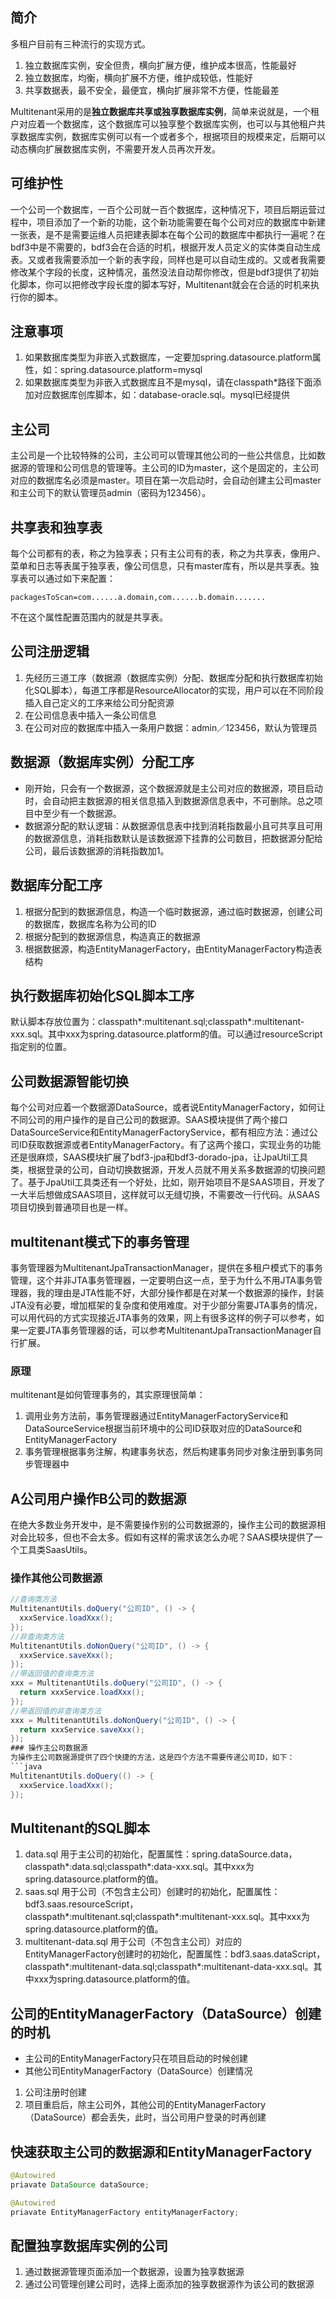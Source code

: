 ## 简介
多租户目前有三种流行的实现方式。
1. 独立数据库实例，安全但贵，横向扩展方便，维护成本很高，性能最好
2. 独立数据库，均衡，横向扩展不方便，维护成较低，性能好
3. 共享数据表，最不安全，最便宜，横向扩展非常不方便，性能最差

Multitenant采用的是**独立数据库共享或独享数据库实例**，简单来说就是，一个租户对应着一个数据库，这个数据库可以独享整个数据库实例，也可以与其他租户共享数据库实例，数据库实例可以有一个或者多个，根据项目的规模来定，后期可以动态横向扩展数据库实例，不需要开发人员再次开发。
## 可维护性
一个公司一个数据库，一百个公司就一百个数据库，这种情况下，项目后期运营过程中，项目添加了一个新的功能，这个新功能需要在每个公司对应的数据库中新建一张表，是不是需要运维人员把建表脚本在每个公司的数据库中都执行一遍呢？在bdf3中是不需要的，bdf3会在合适的时机，根据开发人员定义的实体类自动生成表。又或者我需要添加一个新的表字段，同样也是可以自动生成的。又或者我需要修改某个字段的长度，这种情况，虽然没法自动帮你修改，但是bdf3提供了初始化脚本，你可以把修改字段长度的脚本写好，Multitenant就会在合适的时机来执行你的脚本。
## 注意事项
1. 如果数据库类型为非嵌入式数据库，一定要加spring.datasource.platform属性，如：spring.datasource.platform=mysql
2. 如果数据库类型为非嵌入式数据库且不是mysql，请在classpath*路径下面添加对应数据库创库脚本，如：database-oracle.sql。mysql已经提供
## 主公司
主公司是一个比较特殊的公司，主公司可以管理其他公司的一些公共信息，比如数据源的管理和公司信息的管理等。主公司的ID为master，这个是固定的，主公司对应的数据库名必须是master。项目在第一次启动时，会自动创建主公司master和主公司下的默认管理员admin（密码为123456）。
## 共享表和独享表
每个公司都有的表，称之为独享表；只有主公司有的表，称之为共享表，像用户、菜单和日志等表属于独享表，像公司信息，只有master库有，所以是共享表。独享表可以通过如下来配置：
``` properties
packagesToScan=com......a.domain,com......b.domain.......
```
不在这个属性配置范围内的就是共享表。
## 公司注册逻辑
1. 先经历三道工序（数据源（数据库实例）分配、数据库分配和执行数据库初始化SQL脚本），每道工序都是ResourceAllocator的实现，用户可以在不同阶段插入自己定义的工序来给公司分配资源
2. 在公司信息表中插入一条公司信息
3. 在公司对应的数据库中插入一条用户数据：admin／123456，默认为管理员
## 数据源（数据库实例）分配工序
* 刚开始，只会有一个数据源，这个数据源就是主公司对应的数据源，项目启动时，会自动把主数据源的相关信息插入到数据源信息表中，不可删除。总之项目中至少有一个数据源。
* 数据源分配的默认逻辑：从数据源信息表中找到消耗指数最小且可共享且可用的数据源信息，消耗指数默认是该数据源下挂靠的公司数目，把数据源分配给公司，最后该数据源的消耗指数加1。
## 数据库分配工序
1. 根据分配到的数据源信息，构造一个临时数据源，通过临时数据源，创建公司的数据库，数据库名称为公司的ID
2. 根据分配到的数据源信息，构造真正的数据源
3. 根据数据源，构造EntityManagerFactory，由EntityManagerFactory构造表结构
## 执行数据库初始化SQL脚本工序
默认脚本存放位置为：classpath*:multitenant.sql;classpath*:multitenant-xxx.sql。其中xxx为spring.datasource.platform的值。可以通过resourceScript指定别的位置。
## 公司数据源智能切换
每个公司对应着一个数据源DataSource，或者说EntityManagerFactory，如何让不同公司的用户操作的是自己公司的数据源。SAAS模块提供了两个接口DataSourceService和EntityManagerFactoryService，都有相应方法：通过公司ID获取数据源或者EntityManagerFactory。有了这两个接口，实现业务的功能还是很麻烦，SAAS模块扩展了bdf3-jpa和bdf3-dorado-jpa，让JpaUtil工具类，根据登录的公司，自动切换数据源，开发人员就不用关系多数据源的切换问题了。基于JpaUtil工具类还有一个好处，比如，刚开始项目不是SAAS项目，开发了一大半后想做成SAAS项目，这样就可以无缝切换，不需要改一行代码。从SAAS项目切换到普通项目也是一样。
## multitenant模式下的事务管理
事务管理器为MultitenantJpaTransactionManager，提供在多租户模式下的事务管理，这个并非JTA事务管理器，一定要明白这一点，至于为什么不用JTA事务管理器，我的理由是JTA性能不好，大部分操作都是在对某一个数据源的操作，封装JTA没有必要，增加框架的复杂度和使用难度。对于少部分需要JTA事务的情况，可以用代码的方式实现接近JTA事务的效果，网上有很多这样的例子可以参考，如果一定要JTA事务管理器的话，可以参考MultitenantJpaTransactionManager自行扩展。
### 原理
multitenant是如何管理事务的，其实原理很简单：
1. 调用业务方法前，事务管理器通过EntityManagerFactoryService和DataSourceService根据当前环境中的公司ID获取对应的DataSource和EntityManagerFactory
2. 事务管理根据事务注解，构建事务状态，然后构建事务同步对象注册到事务同步管理器中

## A公司用户操作B公司的数据源
在绝大多数业务开发中，是不需要操作别的公司数据源的，操作主公司的数据源相对会比较多，但也不会太多。假如有这样的需求该怎么办呢？SAAS模块提供了一个工具类SaasUtils。
### 操作其他公司数据源
```java
//查询类方法
MultitenantUtils.doQuery("公司ID", () -> {
  xxxService.loadXxx();
});
//非查询类方法
MultitenantUtils.doNonQuery("公司ID", () -> {
  xxxService.saveXxx();
});
//带返回值的查询类方法
xxx = MultitenantUtils.doQuery("公司ID", () -> {
  return xxxService.loadXxx();
});
//带返回值的非查询类方法
xxx = MultitenantUtils.doNonQuery("公司ID", () -> {
  return xxxService.saveXxx();
});
### 操作主公司数据源
为操作主公司数据源提供了四个快捷的方法，这是四个方法不需要传递公司ID，如下：
```java
MultitenantUtils.doQuery(() -> {
  xxxService.loadXxx();
});
```
## Multitenant的SQL脚本
1. data.sql 用于主公司的初始化，配置属性：spring.dataSource.data，classpath*:data.sql;classpath*:data-xxx.sql。其中xxx为spring.datasource.platform的值。
2. saas.sql 用于公司（不包含主公司）创建时的初始化，配置属性：bdf3.saas.resourceScript，classpath*:multitenant.sql;classpath*:multitenant-xxx.sql。其中xxx为spring.datasource.platform的值。
3. multitenant-data.sql 用于公司（不包含主公司）对应的EntityManagerFactory创建时的初始化，配置属性：bdf3.saas.dataScript，classpath*:multitenant-data.sql;classpath*:multitenant-data-xxx.sql。其中xxx为spring.datasource.platform的值。
## 公司的EntityManagerFactory（DataSource）创建的时机
* 主公司的EntityManagerFactory只在项目启动的时候创建
* 其他公司EntityManagerFactory（DataSource）创建情况
1. 公司注册时创建
2. 项目重启后，除主公司外，其他公司的EntityManagerFactory（DataSource）都会丢失，此时，当公司用户登录的时再创建
## 快速获取主公司的数据源和EntityManagerFactory
```java
@Autowired
priavate DataSource dataSource;

@Autowired
priavate EntityManagerFactory entityManagerFactory;
```
## 配置独享数据库实例的公司
1. 通过数据源管理页面添加一个数据源，设置为独享数据源
2. 通过公司管理创建公司时，选择上面添加的独享数据源作为该公司的数据源

